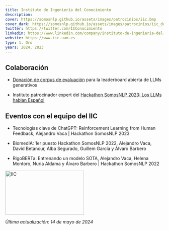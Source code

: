 ```yaml
---
title: Instituto de Ingeniería del Conocimiento
description:
cover: https://somosnlp.github.io/assets/images/patrocinios/iic.bmp
cover_dark: https://somosnlp.github.io/assets/images/patrocinios/iic_dark.bmp
twitter: https://twitter.com/IIConocimiento
linkedin: https://www.linkedin.com/company/instituto-de-ingenieria-del-conocimiento-iic
website: https://www.iic.uam.es 
type: 1. Oro
years: 2024, 2023
---
```


## Colaboración

- [Donación de corpus de evaluación](https://huggingface.co/collections/somosnlp/corpus-donados-campana-de-recoleccion-somos600m-65eb2dbaa69aaabb43d3da5d) para la leaderboard abierta de LLMs generativos

- Instituto patrocinador expert del [Hackathon SomosNLP 2023: Los LLMs hablan Español](https://somosnlp.org/blog/hackathon-2023)

## Eventos con el equipo del IIC

- Tecnologías clave de ChatGPT: Reinforcement Learning from Human Feedback, Alejandro Vaca | Hackathon SomosNLP 2023

<EventSummary
    description="Charla sobre las técnicas de Reinforcement Learning from Human Feedback (RLHF), qué podemos aprender de ellas y qué aplicaciones prácticas en la industria pueden venir de la mano de esta tecnología."
    poster="https://somosnlp.github.io/assets/images/eventos/230328_tecnologias_clave_de_chatgpt.jpg"
    video="https://www.youtube.com/embed/Ujn379UCHBg"
    name=""
    website=""
    twitter=""
    linkedin=""
    github=""
    bio=""
/>

- BiomedIA: 1er puesto Hackathon SomosNLP 2022, Alejandro Vaca, David Betancur, Alba Segurado, Guillem García y Álvaro Barbero

<EventSummary
    description="BiomedIA fue el proyecto ganador de nuestro hackathon de PLN en español orientado a los Objetivos de Desarrollo Sostenible.
    BiomedIA genera, con gran precisión, respuestas a preguntas abiertas sobre biomedicina, formuladas tanto de manera escrita como oral."
    poster=""
    video="https://www.youtube.com/embed/fOQLPuXewzE"
/>

- RigoBERTa: Entrenando un modelo SOTA, Alejandro Vaca, Helena Montoro, Nuria Aldama y Álvaro Barbero | Hackathon SomosNLP 2022

<EventSummary
    description="En esta charla hablaremos sobre RigoBERTa, el modelo de lenguaje del español que hemos construido en el IIC, y con el que hemos logrado superar el estado del arte en un benchmark de tareas diversas de PLN. Comentaremos algunos de los detalles de tratamiento de corpus y de entrenamiento del modelo que fueron necesarios para conseguir este hito, y presentaremos una comparativa contra los modelos del lenguaje español más exitosos hasta la fecha."
    poster="https://somosnlp.github.io/assets/images/evento_iic.png"
    video="https://www.youtube.com/embed/3OhArr1R2Lw"
/>

<div class="flex justify-center">
    <img alt="IIC" width="250" height="140" 
    src="https://somosnlp.github.io/assets/images/patrocinios/iic.bmp" />
</div>

*Última actualización: 14 de mayo de 2024*
